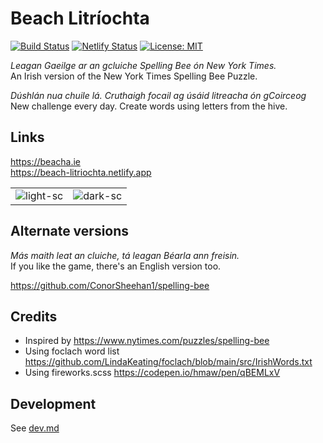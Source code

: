 # Beach Litríochta

[![Build Status](https://github.com/ConorSheehan1/beach-litriochta/workflows/ci/badge.svg)](https://github.com/ConorSheehan1/beach-litriochta/actions/)
[![Netlify Status](https://api.netlify.com/api/v1/badges/4993f6ee-baeb-47bf-9e4e-69e5814aadc5/deploy-status)](https://app.netlify.com/sites/beach-litriochta/deploys)
[![License: MIT](https://img.shields.io/badge/License-MIT-yellow.svg)](https://opensource.org/licenses/MIT)

_Leagan Gaeilge ar an gcluiche Spelling Bee ón New York Times._  
An Irish version of the New York Times Spelling Bee Puzzle.

_Dúshlán nua chuile lá. Cruthaigh focail ag úsáid litreacha ón gCoirceog_  
New challenge every day. Create words using letters from the hive.

## Links

https://beacha.ie  
https://beach-litriochta.netlify.app

|                                                  |                                                      |
| ------------------------------------------------ | ---------------------------------------------------- |
| ![light-sc](.github/images/beach-litriochta.png) | ![dark-sc](.github/images/beach-litriochta-dark.png) |

## Alternate versions

_Más maith leat an cluiche, tá leagan Béarla ann freisin._  
If you like the game, there's an English version too.

https://github.com/ConorSheehan1/spelling-bee

## Credits

- Inspired by https://www.nytimes.com/puzzles/spelling-bee
- Using foclach word list https://github.com/LindaKeating/foclach/blob/main/src/IrishWords.txt
- Using fireworks.scss https://codepen.io/hmaw/pen/qBEMLxV

## Development

See [dev.md](./dev.md)
